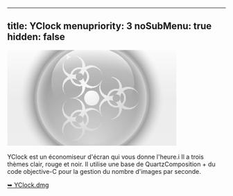 ----- 
title: YClock
menupriority: 3
noSubMenu: true
hidden: false
-----


[ ![Screenshot](/Scratch/img/softwares/yclock/screenshot1.png 'screenshot') ][yclock]

YClock est un économiseur d'écran qui vous donne l'heure.i
Il a trois thèmes clair, rouge et noir.
Il utilise une base de QuartzComposition + du code objective-C pour la gestion du nombre d'images par seconde.

[<span class="nicer">&#x27A5;</span> YClock.dmg][yclock]

[yclock]: /Scratch/files/YClock.dmg
